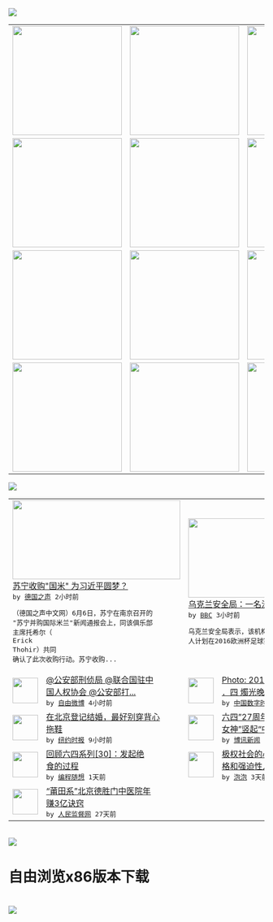 

<a href="https://github.com/greatfire/z/raw/master/FreeBrowser.apk"><img src="https://raw.githubusercontent.com/greatfire/wiki/master/x/header.png" /></a><table><tr><td width="262" align="center" valign="center"><a href="https://github.com/greatfire/wiki/wiki/nyt" title="纽约时报中文网 国际纵览"><img src="https://raw.githubusercontent.com/greatfire/wiki/master/x/nyt_flag.png" width="215"/></a></td><td width="262" align="center" valign="center"><a href="https://github.com/greatfire/wiki/wiki/dw" title=""><img src="https://raw.githubusercontent.com/greatfire/wiki/master/x/dw_flag.png" width="215"/></a></td><td width="262" align="center" valign="center"><a href="https://github.com/greatfire/wiki/wiki/rmjd" title=""><img src="https://raw.githubusercontent.com/greatfire/wiki/master/x/rmjd_flag.png" width="215"/></a></td></tr><tr><td width="262" align="center" valign="center"><a href="https://github.com/paopaonetizen/website" title="泡泡 - 未经审查的互联网信息"><img src="https://raw.githubusercontent.com/greatfire/wiki/master/x/pp_flag.png" width="215"/></a></td><td width="262" align="center" valign="center"><a href="https://github.com/getlantern/mirror" title="以及自由微博和GreatFire.org官方中文论坛"><img src="https://raw.githubusercontent.com/greatfire/wiki/master/x/lantern_flag.png" width="215"/></a></td><td width="262" align="center" valign="center"><a href="https://github.com/cdtmirrors/m/" title=""><img src="https://raw.githubusercontent.com/greatfire/wiki/master/x/cdt_flag.png" width="215"/></a></td></tr><tr><td width="262" align="center" valign="center"><a href="https://github.com/program-think/blog" title="编程随想的博客"><img src="https://raw.githubusercontent.com/greatfire/wiki/master/x/pt_flag.png" width="215"/></a></td><td width="262" align="center" valign="center"><a href="https://github.com/greatfire/wiki/wiki/bbc" title=""><img src="https://raw.githubusercontent.com/greatfire/wiki/master/x/bbc_flag.png" width="215"/></a></td><td width="262" align="center" valign="center"><a href="https://github.com/freeweibo/s" title="自由微博 - 匿名和不受屏蔽的新浪微博搜索"><img src="https://raw.githubusercontent.com/greatfire/wiki/master/x/fw_flag.png" width="215"/></a></td></tr><tr><td width="262" align="center" valign="center"><a href="https://github.com/greatfire/wiki/wiki/google" title=""><img src="https://raw.githubusercontent.com/greatfire/wiki/master/x/google_flag.png" width="215"/></a></td><td width="262" align="center" valign="center"><a href="https://github.com/bxnews/boxun" title=""><img src="https://raw.githubusercontent.com/greatfire/wiki/master/x/bx_flag.png" width="215"/></a></td><td width="262" align="center" valign="center"><a href="https://github.com/greatfire/wiki/wiki/open-source" title="欢迎访问GreatFire.org开发者项目网站"><img src="https://raw.githubusercontent.com/greatfire/wiki/master/x/open-source_flag.png" width="215"/></a></td></tr></table><img src="https://raw.githubusercontent.com/greatfire/wiki/master/x/newsfeed text.png" /><table cols="4"><tr><td colspan="2" width="380"><a href="http://dw.com/p/1J1HU?maca=chi-GK-text-greatfire-all-chinese-15625-xml-mrss"><img src="http://www.dw.com/image/0,,19309572_302,00.jpg" width="330" height="156"/></a></br><a href="http://dw.com/p/1J1HU?maca=chi-GK-text-greatfire-all-chinese-15625-xml-mrss">苏宁收购"国米" 为习近平圆梦？</a></br><kbd> by <a href="http://dw.de">德国之声</a> 2小时前 </kbd></br><pre>（德国之声中文网）6月6日，苏宁在南京召开的<br/>"苏宁并购国际米兰"新闻通报会上，同该俱乐部<br/>主席托希尔（ Erick Thohir）共同<br/>确认了此次收购行动。苏宁收购...</pre></td><td colspan="2" width="380"><a href="http://www.bbc.com/zhongwen/simp/sports/2016/06/160606_frechman_euro_2016_attack"><img src="http://a.files.bbci.co.uk/worldservice/live/assets/images/2016/06/06/160606112236_sbu_frenchman_arrest_1_144x81_sbu_nocredit.jpg" width="330" height="156"/></a></br><a href="http://www.bbc.com/zhongwen/simp/sports/2016/06/160606_frechman_euro_2016_attack">乌克兰安全局：一名法国人计划攻击欧洲杯</a></br><kbd> by <a href="http://www.bbc.co.uk/zhongwen/simp">BBC</a> 3小时前 </kbd></br><pre>乌克兰安全局表示，该机构上个月逮捕的一名法国<br/>人计划在2016欧洲杯足球赛期间发动攻击。</pre></td></tr><tr><td><img src="https://raw.githubusercontent.com/greatfire/wiki/master/x/fw_logo.png" width="50" height="50"/></td><td width="280"><a href="https://freeweibo.com/weibo/3983435002834130">@公安部刑侦局 @联合国驻中<br/>国人权协会 @公安部打...</a></br><kbd> by <a href="https://freeweibo.com/">自由微博</a> 4小时前 </kbd></td><td><img src="http://i0.wp.com/chinadigitaltimes.net/chinese/files/2016/06/26868305834_4f72384db9_z.jpg?resize=640%2C428" width="50" height="50"/></td><td width="280"><a href="http://feedproxy.google.com/~r/chinadigitaltimes/IyPt/~3/1Y1NtJpn_Yk/">Photo:  2016 六<br/>．四 燭光晚會, by...</a></br><kbd> by <a href="http://chinadigitaltimes.net/chinese/">中国数字时代</a> 4小时前 </kbd></td></tr><tr><td><img src="https://static01.nyt.com/images/2016/06/04/world/04CHINAWEDDING-web1/04CHINAWEDDING-web1-articleLarge.jpg" width="50" height="50"/></td><td width="280"><a href="https://d7odklm2qes9e.cloudfront.net/china/20160606/beijing-wedding-attire/">在北京登记结婚，最好别穿背心<br/>拖鞋</a></br><kbd> by <a href="http://m.cn.nytimes.com/">纽约时报</a> 9小时前 </kbd></td><td><img src="http://www.boxun.com/news/images/2016/06/201606060645intl1.jpg" width="50" height="50"/></td><td width="280"><a href="http://www.boxun.com/news/gb/intl/2016/06/201606060645.shtml">六四”27周年大使馆前“民主<br/>女神”竖起“中共暴行展...</a></br><kbd> by <a href="http://www.boxun.com">博讯新闻</a> 1天前 </kbd></td></tr><tr><td><img src="https://lh5.googleusercontent.com/61yYswVV8DydFCnt6g2Qfo3FKi-dLhlteEqGEUVCbyX6nVzEBo6y2EyL0uYzCLba3otd659M1dc_vONZbsdk19TlKgo8UrqPMMWIqN_mQsLR3rEDFWBPKb6BwqD-CWAF4nOp1g3TjOk" width="50" height="50"/></td><td width="280"><a href="http://feedproxy.google.com/~r/programthink/~3/eTs6wicc6T8/june-fourth-incident-30.html">回顾六四系列[30]：发起绝<br/>食的过程</a></br><kbd> by <a href="http://program-think.blogspot.com">编程随想</a> 1天前 </kbd></td><td><img src="https://pao-pao.net/sites/pao-pao.net/files/styles/large/public/wen_zhong_tu_1_1_0.jpg?itok=o6NPEsgJ" width="50" height="50"/></td><td width="280"><a href="https://pao-pao.net/article/707">极权社会的心理阴影：阻碍型性<br/>格和强迫性人格——社会...</a></br><kbd> by <a href="https://pao-pao.net">泡泡</a> 3天前 </kbd></td></tr><tr><td><img src="http://www.rmjdw.com/uploads/160510/3-1605102102421C.jpg" width="50" height="50"/></td><td width="280"><a href="http://www.rmjdw.com//tebiebaodao/20160510/15526.html">“莆田系”北京德胜门中医院年<br/>赚3亿诀窍 </a></br><kbd> by <a href="http://www.rmjdw.com/">人民监督网</a> 27天前 </kbd></td></table></br><a href="https://github.com/greatfire/z/raw/master/FreeBrowser.apk"><img src="https://raw.githubusercontent.com/greatfire/wiki/master/x/download app.png" /></a><h1>自由浏览x86版本下载<h1><a href="https://github.com/greatfire/z/raw/master/FreeBrowser-x86.apk"><img src="https://raw.githubusercontent.com/greatfire/images/master/fb86.qr.png" /></a>